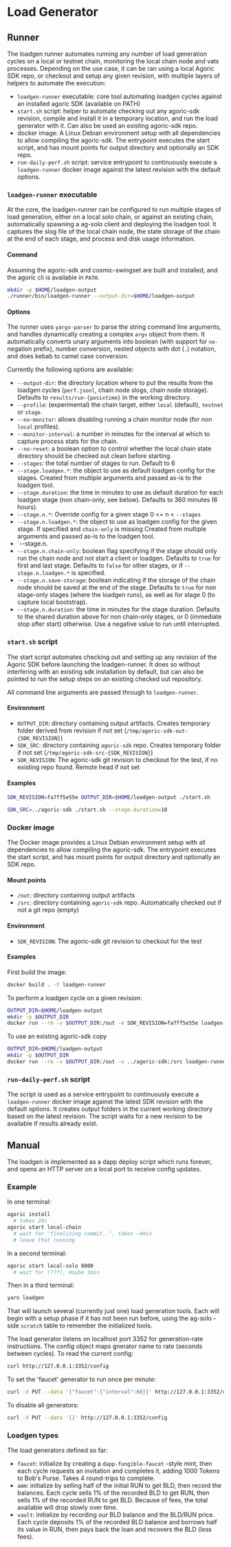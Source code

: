# Load Generator

## Runner

The loadgen runner automates running any number of load generation cycles on a local or testnet chain, monitoring the local chain node and vats processes. Depending on the use case, it can be ran using a local Agoric SDK repo, or checkout and setup any given revision, with multiple layers of helpers to automate the execution:

- `loadgen-runner` executable: core tool automating loadgen cycles against an installed agoric SDK (available on PATH)
- `start.sh` script: helper to automate checking out any agoric-sdk revision, compile and install it in a temporary location, and run the load generator with it. Can also be used an existing agoric-sdk repo.
- docker image: A Linux Debian environment setup with all dependencies to allow compiling the agoric-sdk. The entrypoint executes the start script, and has mount points for output directory and optionally an SDK repo.
- `run-daily-perf.sh` script: service entrypoint to continuously execute a `loadgen-runner` docker image against the latest revision with the default options.

### `loadgen-runner` executable

At the core, the loadgen-runner can be configured to run multiple stages of load generation, either on a local solo chain, or against an existing chain, automatically spawning a ag-solo client and deploying the loadgen tool. It captures the slog file of the local chain node, the state storage of the chain at the end of each stage, and process and disk usage information.

#### Command

Assuming the agoric-sdk and cosmic-swingset are built and installed, and the agoric cli is available in `PATH`.

```sh
mkdir -p $HOME/loadgen-output
./runner/bin/loadgen-runner --output-dir=$HOME/loadgen-output
```

#### Options

The runner uses `yargs-parser` to parse the string command line arguments, and handles dynamically creating a complex `argv` object from them. It automatically converts unary arguments into boolean (with support for `no-` negation prefix), number conversion, nested objects with dot (`.`) notation, and does kebab to camel case conversion.

Currently the following options are available:

- `--output-dir`: the directory location where to put the results from the loadgen cycles (`perf.jsonl`, chain node slogs, chain node storage). Defaults to `results/run-{posixtime}` in the working directory.
- `--profile`: (experimental) the chain target, either `local` (default), `testnet` or `stage`.
- `--no-monitor`: allows disabling running a chain monitor node (for non `local` profiles).
- `--monitor-interval`: a number in minutes for the interval at which to capture process stats for the chain.
- `--no-reset`: a boolean option to control whether the local chain state directory should be checked out clean before starting.
- `--stages`: the total number of stages to run. Default to 6
- `--stage.loadgen.*`: the object to use as default loadgen config for the stages. Created from multiple arguments and passed as-is to the loadgen tool.
- `--stage.duration`: the time in minutes to use as default duration for each loadgen stage (non chain-only, see below). Defaults to 360 minutes (6 hours).
- `--stage.n.*`: Override config for a given stage 0 <= n < `--stages`
- `--stage.n.loadgen.*`: the object to use as loadgen config for the given stage. If specified and `chain-only` is missing Created from multiple arguments and passed as-is to the loadgen tool.
- `--stage.n.
- `--stage.n.chain-only`: boolean flag specifying if the stage should only run the chain node and not start a client or loadgen. Defaults to `true` for first and last stage. Defaults to `false` for other stages, or if `--stage.n.loadgen.*` is specified.
- `--stage.n.save-storage`: boolean indicating if the storage of the chain node should be saved at the end of the stage. Defaults to `true` for non stage-only stages (where the loadgen runs), as well as for stage 0 (to capture local bootstrap).
- `--stage.n.duration`: the time in minutes for the stage duration. Defaults to the shared duration above for non chain-only stages, or 0 (immediate stop after start) otherwise. Use a negative value to run until interrupted.

### `start.sh` script

The start script automates checking out and setting up any revision of the Agoric SDK before launching the loadgen-runner. It does so without interfering with an existing sdk installation by default, but can also be pointed to run the setup steps on an existing checked out repository.

All command line arguments are passed through to `loadgen-runner`.

#### Environment

- `OUTPUT_DIR`: directory containing output artifacts. Creates temporary folder derived from revision if not set (`/tmp/agoric-sdk-out-{SDK_REVISION}`)
- `SDK_SRC`: directory containing `agoric-sdk` repo. Creates temporary folder if not set (`/tmp/agoric-sdk-src-{SDK_REVISION}`)
- `SDK_REVISION`: The agoric-sdk git revision to checkout for the test, if no existing repo found. Remote head if not set

#### Examples

```sh
SDK_REVISION=fa7ff5e55e OUTPUT_DIR=$HOME/loadgen-output ./start.sh
```

```sh
SDK_SRC=../agoric-sdk ./start.sh --stage.duration=10
```

### Docker image

The Docker image provides a Linux Debian environment setup with all dependencies to allow compiling the agoric-sdk. The entrypoint executes the start script, and has mount points for output directory and optionally an SDK repo.

#### Mount points

- `/out`: directory containing output artifacts
- `/src`: directory containing `agoric-sdk` repo. Automatically checked out if not a git repo (empty)

#### Environment

- `SDK_REVISION`: The agoric-sdk git revision to checkout for the test

#### Examples

First build the image:

```sh
docker build . -t loadgen-runner
```

To perform a loadgen cycle on a given revision:

```sh
OUTPUT_DIR=$HOME/loadgen-output
mkdir -p $OUTPUT_DIR
docker run --rm -v $OUTPUT_DIR:/out -e SDK_REVISION=fa7ff5e55e loadgen-runner --no-reset
```

To use an existing agoric-sdk copy

```sh
OUTPUT_DIR=$HOME/loadgen-output
mkdir -p $OUTPUT_DIR
docker run --rm -v $OUTPUT_DIR:/out -v ../agoric-sdk:/src loadgen-runner  --no-reset --stage.duration=10
```

### `run-daily-perf.sh` script

The script is used as a service entrypoint to continuously execute a `loadgen-runner` docker image against the latest SDK revision with the default options. It creates output folders in the current working directory based on the latest revision. The script waits for a new revision to be available if results already exist.

## Manual

The loadgen is implemented as a dapp deploy script which runs forever, and opens an HTTP server on a local port to receive config updates.

### Example

In one terminal:

```sh
agoric install
  # takes 20s
agoric start local-chain
  # wait for "finalizing commit..", takes ~4min
  # leave that running
```

In a second terminal:

```sh
agoric start local-solo 8000
  # wait for (???), maybe 1min
```

Then in a third terminal:

```sh
yarn loadgen
```

That will launch several (currently just one) load generation tools. Each
will begin with a setup phase if it has not been run before, using the
ag-solo -side `scratch` table to remember the initialized tools.

The load generator listens on localhost port 3352 for generation-rate
instructions. The config object maps gnerator name to rate (seconds between
cycles). To read the current config:

```sh
curl http://127.0.0.1:3352/config
```

To set the 'faucet' generator to run once per minute:

```sh
curl -X PUT --data '{"faucet":{"interval":60}}' http://127.0.0.1:3352/config
```

To disable all generators:

```sh
curl -X PUT --data '{}' http://127.0.0.1:3352/config
```

### Loadgen types

The load generators defined so far:

- `faucet`: initialize by creating a `dapp-fungible-faucet` -style mint, then each cycle requests an invitation and completes it, adding 1000 Tokens to Bob's Purse. Takes 4 round-trips to complete.
- `amm`: initialize by selling half of the initial RUN to get BLD, then record the balances. Each cycle sells 1% of the recorded BLD to get RUN, then sells 1% of the recorded RUN to get BLD. Because of fees, the total available will drop slowly over time.
- `vault`: initialize by recording our BLD balance and the BLD/RUN price. Each cycle deposits 1% of the recorded BLD balance and borrows half its value in RUN, then pays back the loan and recovers the BLD (less fees).

